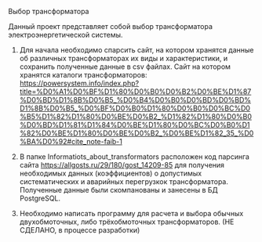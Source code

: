 Выбор трансформатора

Данный проект представляет собой выбор трансформатора электроэнергетической системы.

1) Для начала необходимо спарсить сайт, на котором хранятся данные об различных трансформаторах их виды и характеристики, и сохранить полученные данные в csv файлах.
Сайт на котором хранятся каталоги трансформаторов: https://powersystem.info/index.php?title=%D0%A1%D0%BF%D1%80%D0%B0%D0%B2%D0%BE%D1%87%D0%BD%D1%8B%D0%B5_%D0%B4%D0%B0%D0%BD%D0%BD%D1%8B%D0%B5_%D0%BF%D0%B0%D1%80%D0%B0%D0%BC%D0%B5%D1%82%D1%80%D0%BE%D0%B2_%D1%82%D1%80%D0%B0%D0%BD%D1%81%D1%84%D0%BE%D1%80%D0%BC%D0%B0%D1%82%D0%BE%D1%80%D0%BE%D0%B2_%D0%BE%D1%82_35_%D0%BA%D0%92#cite_note-faib-1

2) В папке Informatiots_about_transformators расположен код парсинга сайта https://allgosts.ru/29/180/gost_14209-85 для получения необходимых данных (коэффициентов) о допустимых систематических и аварийных перегрузкок трансформатора.
Полученные данные были скомпанованы и занесены в БД PostgreSQL.

4) Необходимо написать программу для расчета и выбора обычных двухобмоточных, либо трёхобмоточных трансформаторов. (НЕ СДЕЛАНО, в процессе разработки)
